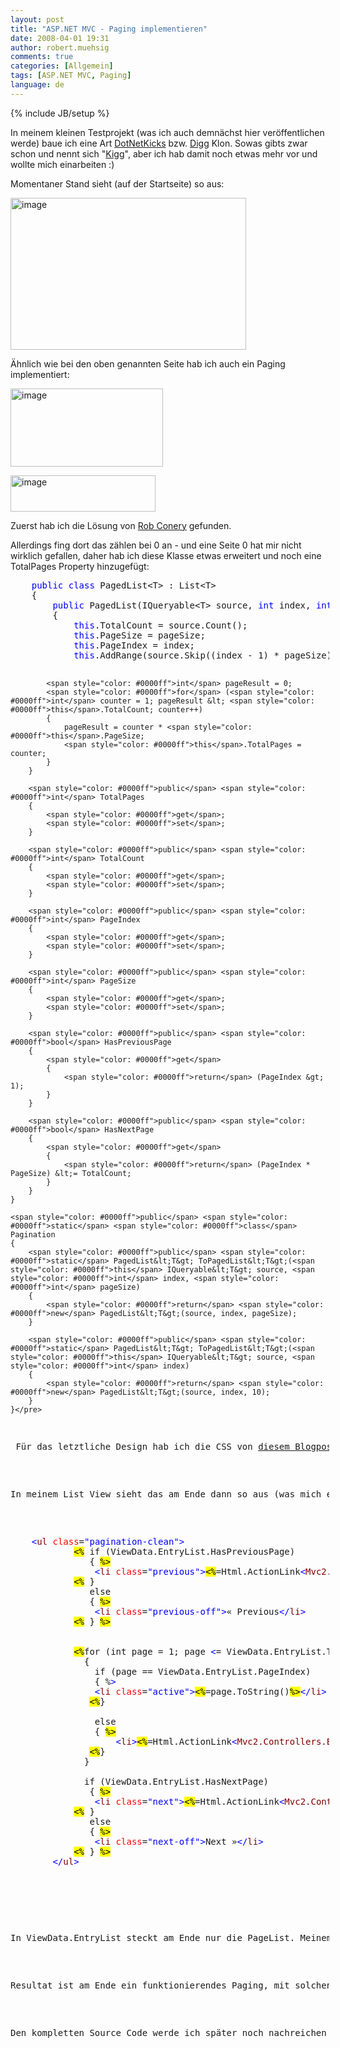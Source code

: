 ```yaml
---
layout: post
title: "ASP.NET MVC - Paging implementieren"
date: 2008-04-01 19:31
author: robert.muehsig
comments: true
categories: [Allgemein]
tags: [ASP.NET MVC, Paging]
language: de
---
```

{% include JB/setup %}
<p>In meinem kleinen Testprojekt (was ich auch demn&#228;chst hier ver&#246;ffentlichen werde) baue ich eine Art <a href="http://dotnetkicks.com/">DotNetKicks</a> bzw. <a href="http://dotnetkicks.com/">Digg</a> Klon. Sowas gibts zwar schon und nennt sich &quot;<a href="http://www.codeplex.com/Kigg">Kigg</a>&quot;, aber ich hab damit noch etwas mehr vor und wollte mich einarbeiten :)</p>  <p>Momentaner Stand sieht (auf der Startseite) so aus:</p>  <p><a href="{{BASE_PATH}}/assets/wp-images-de/image364.png"><img style="border-top-width: 0px; border-left-width: 0px; border-bottom-width: 0px; border-right-width: 0px" height="243" alt="image" src="{{BASE_PATH}}/assets/wp-images-de/image-thumb343.png" width="377" border="0" /></a> </p>  <p>&#196;hnlich wie bei den oben genannten Seite hab ich auch ein Paging implementiert:</p>  <p><a href="{{BASE_PATH}}/assets/wp-images-de/image365.png"><img style="border-top-width: 0px; border-left-width: 0px; border-bottom-width: 0px; border-right-width: 0px" height="125" alt="image" src="{{BASE_PATH}}/assets/wp-images-de/image-thumb344.png" width="244" border="0" /></a> </p>  <p><a href="{{BASE_PATH}}/assets/wp-images-de/image366.png"><img style="border-top-width: 0px; border-left-width: 0px; border-bottom-width: 0px; border-right-width: 0px" height="58" alt="image" src="{{BASE_PATH}}/assets/wp-images-de/image-thumb345.png" width="232" border="0" /></a> </p>  <p>Zuerst hab ich die L&#246;sung von <a href="http://blog.wekeroad.com/2007/12/10/aspnet-mvc-pagedlistt/">Rob Conery</a> gefunden.</p>  <p>Allerdings fing dort das z&#228;hlen bei 0 an - und eine Seite 0 hat mir nicht wirklich gefallen, daher hab ich diese Klasse etwas erweitert und noch eine TotalPages Property hinzugef&#252;gt:</p>  <pre style="width: 510px; overflow: auto;">    <span style="color: #0000ff">public</span> <span style="color: #0000ff">class</span> PagedList&lt;T&gt; : List&lt;T&gt;
    {
        <span style="color: #0000ff">public</span> PagedList(IQueryable&lt;T&gt; source, <span style="color: #0000ff">int</span> index, <span style="color: #0000ff">int</span> pageSize)
        {
            <span style="color: #0000ff">this</span>.TotalCount = source.Count();
            <span style="color: #0000ff">this</span>.PageSize = pageSize;
            <span style="color: #0000ff">this</span>.PageIndex = index;
            <span style="color: #0000ff">this</span>.AddRange(source.Skip((index - 1) * pageSize).Take(pageSize).ToList());

            <span style="color: #0000ff">int</span> pageResult = 0;
            <span style="color: #0000ff">for</span> (<span style="color: #0000ff">int</span> counter = 1; pageResult &lt; <span style="color: #0000ff">this</span>.TotalCount; counter++)
            {
                pageResult = counter * <span style="color: #0000ff">this</span>.PageSize;
                <span style="color: #0000ff">this</span>.TotalPages = counter;
            }
        }

        <span style="color: #0000ff">public</span> <span style="color: #0000ff">int</span> TotalPages
        {
            <span style="color: #0000ff">get</span>;
            <span style="color: #0000ff">set</span>;
        }

        <span style="color: #0000ff">public</span> <span style="color: #0000ff">int</span> TotalCount
        {
            <span style="color: #0000ff">get</span>;
            <span style="color: #0000ff">set</span>;
        }

        <span style="color: #0000ff">public</span> <span style="color: #0000ff">int</span> PageIndex
        {
            <span style="color: #0000ff">get</span>;
            <span style="color: #0000ff">set</span>;
        }

        <span style="color: #0000ff">public</span> <span style="color: #0000ff">int</span> PageSize
        {
            <span style="color: #0000ff">get</span>;
            <span style="color: #0000ff">set</span>;
        }

        <span style="color: #0000ff">public</span> <span style="color: #0000ff">bool</span> HasPreviousPage
        {
            <span style="color: #0000ff">get</span>
            {
                <span style="color: #0000ff">return</span> (PageIndex &gt; 1);
            }
        }

        <span style="color: #0000ff">public</span> <span style="color: #0000ff">bool</span> HasNextPage
        {
            <span style="color: #0000ff">get</span>
            {
                <span style="color: #0000ff">return</span> (PageIndex * PageSize) &lt;= TotalCount;
            }
        }
    }

    <span style="color: #0000ff">public</span> <span style="color: #0000ff">static</span> <span style="color: #0000ff">class</span> Pagination
    {
        <span style="color: #0000ff">public</span> <span style="color: #0000ff">static</span> PagedList&lt;T&gt; ToPagedList&lt;T&gt;(<span style="color: #0000ff">this</span> IQueryable&lt;T&gt; source, <span style="color: #0000ff">int</span> index, <span style="color: #0000ff">int</span> pageSize)
        {
            <span style="color: #0000ff">return</span> <span style="color: #0000ff">new</span> PagedList&lt;T&gt;(source, index, pageSize);
        }

        <span style="color: #0000ff">public</span> <span style="color: #0000ff">static</span> PagedList&lt;T&gt; ToPagedList&lt;T&gt;(<span style="color: #0000ff">this</span> IQueryable&lt;T&gt; source, <span style="color: #0000ff">int</span> index)
        {
            <span style="color: #0000ff">return</span> <span style="color: #0000ff">new</span> PagedList&lt;T&gt;(source, index, 10);
        }
    }</pre>

<p> F&#252;r das letztliche Design hab ich die CSS von <a href="http://woork.blogspot.com/2008/03/perfect-pagination-style-using-css.html">diesem Blogpost</a> hier genommen.</p>

<p>In meinem List View sieht das am Ende dann so aus (was mich etwas an meine PHP Zeiten erinnert) :</p>

<pre style="width: 510px; overflow: auto;">    <span style="color: #0000ff">&lt;</span><span style="color: #800000">ul</span> <span style="color: #ff0000">class</span>=<span style="color: #0000ff">&quot;pagination-clean&quot;</span><span style="color: #0000ff">&gt;</span>
            <span style="color: black; background-color: #ffff00">&lt;%</span> if (ViewData.EntryList.HasPreviousPage)
               { <span style="color: black; background-color: #ffff00">%&gt;</span>
                <span style="color: #0000ff">&lt;</span><span style="color: #800000">li</span> <span style="color: #ff0000">class</span>=<span style="color: #0000ff">&quot;previous&quot;</span><span style="color: #0000ff">&gt;</span><span style="color: black; background-color: #ffff00">&lt;%</span>=Html.ActionLink<span style="color: #0000ff">&lt;</span><span style="color: #800000">Mvc2.Controllers.EntryController</span><span style="color: #0000ff">&gt;</span>(c =&gt; c.List(ViewData.Category, ViewData.EntryList.PageIndex - 1), &quot;&#171; Previous&quot;)<span style="color: black; background-color: #ffff00">%&gt;</span><span style="color: #0000ff">&lt;/</span><span style="color: #800000">li</span><span style="color: #0000ff">&gt;</span>
            <span style="color: black; background-color: #ffff00">&lt;%</span> }
               else
               { <span style="color: black; background-color: #ffff00">%&gt;</span>
                <span style="color: #0000ff">&lt;</span><span style="color: #800000">li</span> <span style="color: #ff0000">class</span>=<span style="color: #0000ff">&quot;previous-off&quot;</span><span style="color: #0000ff">&gt;</span>&#171; Previous<span style="color: #0000ff">&lt;/</span><span style="color: #800000">li</span><span style="color: #0000ff">&gt;</span>
            <span style="color: black; background-color: #ffff00">&lt;%</span> } <span style="color: black; background-color: #ffff00">%&gt;</span>
            
            
            <span style="color: black; background-color: #ffff00">&lt;%</span>for (int page = 1; page <span style="color: #0000ff">&lt;</span>= ViewData.EntryList.TotalPages; page++)
              { 
                if (page == ViewData.EntryList.PageIndex)
                { %<span style="color: #0000ff">&gt;</span>
                <span style="color: #0000ff">&lt;</span><span style="color: #800000">li</span> <span style="color: #ff0000">class</span>=<span style="color: #0000ff">&quot;active&quot;</span><span style="color: #0000ff">&gt;</span><span style="color: black; background-color: #ffff00">&lt;%</span>=page.ToString()<span style="color: black; background-color: #ffff00">%&gt;</span><span style="color: #0000ff">&lt;/</span><span style="color: #800000">li</span><span style="color: #0000ff">&gt;</span>
               <span style="color: black; background-color: #ffff00">&lt;%</span>}
                
                else
                { <span style="color: black; background-color: #ffff00">%&gt;</span>
                    <span style="color: #0000ff">&lt;</span><span style="color: #800000">li</span><span style="color: #0000ff">&gt;</span><span style="color: black; background-color: #ffff00">&lt;%</span>=Html.ActionLink<span style="color: #0000ff">&lt;</span><span style="color: #800000">Mvc2.Controllers.EntryController</span><span style="color: #0000ff">&gt;</span>(c =&gt; c.List(ViewData.Category, page), page.ToString())<span style="color: black; background-color: #ffff00">%&gt;</span><span style="color: #0000ff">&lt;/</span><span style="color: #800000">li</span><span style="color: #0000ff">&gt;</span>
               <span style="color: black; background-color: #ffff00">&lt;%</span>}
              } 
              
              if (ViewData.EntryList.HasNextPage)
               { <span style="color: black; background-color: #ffff00">%&gt;</span>
                <span style="color: #0000ff">&lt;</span><span style="color: #800000">li</span> <span style="color: #ff0000">class</span>=<span style="color: #0000ff">&quot;next&quot;</span><span style="color: #0000ff">&gt;</span><span style="color: black; background-color: #ffff00">&lt;%</span>=Html.ActionLink<span style="color: #0000ff">&lt;</span><span style="color: #800000">Mvc2.Controllers.EntryController</span><span style="color: #0000ff">&gt;</span>(c =&gt; c.List(ViewData.Category, ViewData.EntryList.PageIndex + 1), &quot;Next &#187;&quot;)<span style="color: black; background-color: #ffff00">%&gt;</span><span style="color: #0000ff">&lt;/</span><span style="color: #800000">li</span><span style="color: #0000ff">&gt;</span>
            <span style="color: black; background-color: #ffff00">&lt;%</span> }
               else
               { <span style="color: black; background-color: #ffff00">%&gt;</span>
                <span style="color: #0000ff">&lt;</span><span style="color: #800000">li</span> <span style="color: #ff0000">class</span>=<span style="color: #0000ff">&quot;next-off&quot;</span><span style="color: #0000ff">&gt;</span>Next &#187;<span style="color: #0000ff">&lt;/</span><span style="color: #800000">li</span><span style="color: #0000ff">&gt;</span>
            <span style="color: black; background-color: #ffff00">&lt;%</span> } <span style="color: black; background-color: #ffff00">%&gt;</span>
        <span style="color: #0000ff">&lt;/</span><span style="color: #800000">ul</span><span style="color: #0000ff">&gt;</span> </pre>

<p></p>

<p>In ViewData.EntryList steckt am Ende nur die PageList. Meinem EntryContoller (bzw. dessen &quot;List&quot; Methode) &#252;bergeb ich die momentan angew&#228;hlte Kategorie und die Seite.</p>

<p>Resultat ist am Ende ein funktionierendes Paging, mit solchen URLs: <a title="http://localhost:56891/Entry/List/All/3" href="http://localhost:56891/Entry/List/All/3">http://localhost:56891/Entry/List/All/3</a> f&#252;r Seite 3 bei allen Kategorien. </p>

<p>Den kompletten Source Code werde ich sp&#228;ter noch nachreichen - zusammen mit dem gesamten MVC Testprojekt</p>

